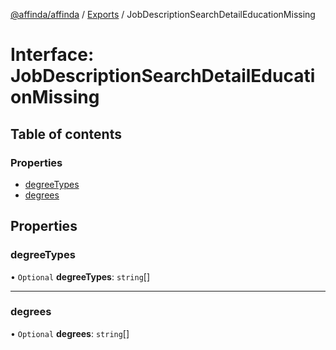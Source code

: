 [@affinda/affinda](../README.md) / [Exports](../modules.md) / JobDescriptionSearchDetailEducationMissing

# Interface: JobDescriptionSearchDetailEducationMissing

## Table of contents

### Properties

- [degreeTypes](JobDescriptionSearchDetailEducationMissing.md#degreetypes)
- [degrees](JobDescriptionSearchDetailEducationMissing.md#degrees)

## Properties

### degreeTypes

• `Optional` **degreeTypes**: `string`[]

___

### degrees

• `Optional` **degrees**: `string`[]
